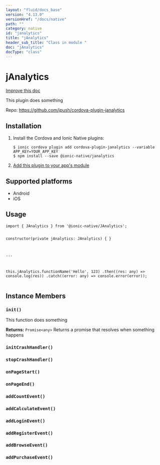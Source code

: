 ```yaml
---
layout: "fluid/docs_base"
version: "4.13.0"
versionHref: "/docs/native"
path: ""
category: native
id: "janalytics"
title: "jAnalytics"
header_sub_title: "Class in module "
doc: "jAnalytics"
docType: "class"
---
```


<h1 class="api-title">jAnalytics</h1>

<a class="improve-v2-docs" href="http://github.com/ionic-team/ionic-native/edit/master/src/@ionic-native/plugins/janalytics/index.ts#L1">
  Improve this doc
</a>







<p>This plugin does something</p>


<p>Repo:
  <a href="https://github.com/jpush/cordova-plugin-janalytics">
    https://github.com/jpush/cordova-plugin-janalytics
  </a>
</p>


<h2><a class="anchor" name="installation" href="#installation"></a>Installation</h2>
<ol class="installation">
  <li>Install the Cordova and Ionic Native plugins:<br>
    <pre><code class="nohighlight">$ ionic cordova plugin add cordova-plugin-janalytics --variable APP_KEY=YOUR_APP_KEY
$ npm install --save @ionic-native/janalytics
</code></pre>
  </li>
  <li><a href="https://ionicframework.com/docs/native/#Add_Plugins_to_Your_App_Module">Add this plugin to your app's module</a></li>
</ol>



<h2><a class="anchor" name="platforms" href="#platforms"></a>Supported platforms</h2>
<ul>
  <li>Android</li><li>iOS</li>
</ul>






<h2><a class="anchor" name="usage" href="#usage"></a>Usage</h2>
<pre><code class="lang-typescript">import { JAnalytics } from &#39;@ionic-native/JAnalytics&#39;;


constructor(private jAnalytics: JAnalytics) { }

...


this.jAnalytics.functionName(&#39;Hello&#39;, 123)
  .then((res: any) =&gt; console.log(res))
  .catch((error: any) =&gt; console.error(error));
</code></pre>








<h2><a class="anchor" name="instance-members" href="#instance-members"></a>Instance Members</h2>
<h3><a class="anchor" name="init" href="#init"></a><code>init()</code></h3>


This function does something


<div class="return-value" markdown="1">
  <i class="icon ion-arrow-return-left"></i>
  <b>Returns:</b> <code>Promise&lt;any&gt;</code> Returns a promise that resolves when something happens
</div><h3><a class="anchor" name="initCrashHandler" href="#initCrashHandler"></a><code>initCrashHandler()</code></h3>





<h3><a class="anchor" name="stopCrashHandler" href="#stopCrashHandler"></a><code>stopCrashHandler()</code></h3>





<h3><a class="anchor" name="onPageStart" href="#onPageStart"></a><code>onPageStart()</code></h3>





<h3><a class="anchor" name="onPageEnd" href="#onPageEnd"></a><code>onPageEnd()</code></h3>





<h3><a class="anchor" name="addCountEvent" href="#addCountEvent"></a><code>addCountEvent()</code></h3>





<h3><a class="anchor" name="addCalculateEvent" href="#addCalculateEvent"></a><code>addCalculateEvent()</code></h3>





<h3><a class="anchor" name="addLoginEvent" href="#addLoginEvent"></a><code>addLoginEvent()</code></h3>





<h3><a class="anchor" name="addRegisterEvent" href="#addRegisterEvent"></a><code>addRegisterEvent()</code></h3>





<h3><a class="anchor" name="addBrowseEvent" href="#addBrowseEvent"></a><code>addBrowseEvent()</code></h3>





<h3><a class="anchor" name="addPurchaseEvent" href="#addPurchaseEvent"></a><code>addPurchaseEvent()</code></h3>












